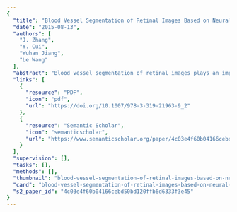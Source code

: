 ```yaml
---
{
  "title": "Blood Vessel Segmentation of Retinal Images Based on Neural Network",
  "date": "2015-08-13",
  "authors": [
    "J. Zhang",
    "Y. Cui",
    "Wuhan Jiang",
    "Le Wang"
  ],
  "abstract": "Blood vessel segmentation of retinal images plays an important role in the diagnosis of eye diseases. In this paper, we propose an automatic unsupervised blood vessel segmentation method for retinal images. Firstly, a multi-dimensional feature vector is constructed with the green channel intensity and the vessel enhanced intensity feature by the morphological operation. Secondly, self-organizing map (SOM) is exploited for pixel clustering, which is an unsupervised neural network. Finally, we classify each neuron in the output layer of SOM as retinal neuron or non-vessel neuron with Otsu’s method, and get the final segmentation result. Our proposed method is validated on the publicly available DRIVE database, and compared with the state-of-the-art algorithms.",
  "links": [
    {
      "resource": "PDF",
      "icon": "pdf",
      "url": "https://doi.org/10.1007/978-3-319-21963-9_2"
    },
    {
      "resource": "Semantic Scholar",
      "icon": "semanticscholar",
      "url": "https://www.semanticscholar.org/paper/4c03e4f60b04166cebd50bd120ffb6d6333f3e45"
    }
  ],
  "supervision": [],
  "tasks": [],
  "methods": [],
  "thumbnail": "blood-vessel-segmentation-of-retinal-images-based-on-neural-network-thumb.jpg",
  "card": "blood-vessel-segmentation-of-retinal-images-based-on-neural-network-card.jpg",
  "s2_paper_id": "4c03e4f60b04166cebd50bd120ffb6d6333f3e45"
}
---
```



